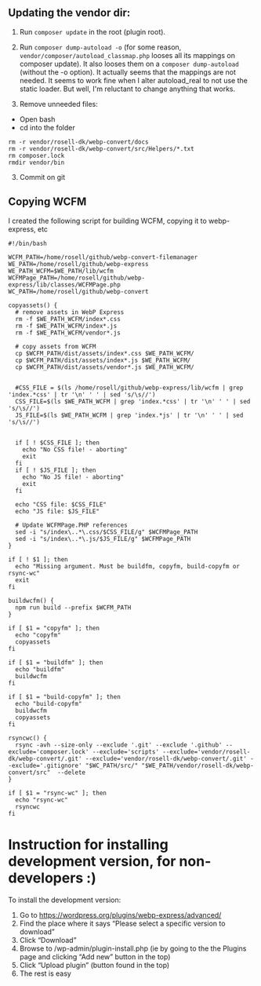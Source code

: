 ## Updating the vendor dir:

1. Run `composer update` in the root (plugin root).
2. Run `composer dump-autoload -o`
(for some reason, `vendor/composer/autoload_classmap.php` looses all its mappings on composer update). It also looses them on a `composer dump-autoload` (without the -o option).
It actually seems that the mappings are not needed. It seems to work fine when I alter autoload_real to not use the static loader. But well, I'm reluctant to change anything that works.

3. Remove unneeded files:

- Open bash
- cd into the folder

```console
rm -r vendor/rosell-dk/webp-convert/docs
rm -r vendor/rosell-dk/webp-convert/src/Helpers/*.txt
rm composer.lock
rmdir vendor/bin
```

3. Commit on git


## Copying WCFM
I created the following script for building WCFM, copying it to webp-express, etc
```
#!/bin/bash

WCFM_PATH=/home/rosell/github/webp-convert-filemanager
WE_PATH=/home/rosell/github/webp-express
WE_PATH_WCFM=$WE_PATH/lib/wcfm
WCFMPage_PATH=/home/rosell/github/webp-express/lib/classes/WCFMPage.php
WC_PATH=/home/rosell/github/webp-convert

copyassets() {
  # remove assets in WebP Express
  rm -f $WE_PATH_WCFM/index*.css
  rm -f $WE_PATH_WCFM/index*.js
  rm -f $WE_PATH_WCFM/vendor*.js

  # copy assets from WCFM
  cp $WCFM_PATH/dist/assets/index*.css $WE_PATH_WCFM/
  cp $WCFM_PATH/dist/assets/index*.js $WE_PATH_WCFM/
  cp $WCFM_PATH/dist/assets/vendor*.js $WE_PATH_WCFM/


  #CSS_FILE = $(ls /home/rosell/github/webp-express/lib/wcfm | grep 'index.*css' | tr '\n' ' ' | sed 's/\s//')
  CSS_FILE=$(ls $WE_PATH_WCFM | grep 'index.*css' | tr '\n' ' ' | sed 's/\s//')
  JS_FILE=$(ls $WE_PATH_WCFM | grep 'index.*js' | tr '\n' ' ' | sed 's/\s//')


  if [ ! $CSS_FILE ]; then
    echo "No CSS file! - aborting"
    exit
  fi
  if [ ! $JS_FILE ]; then
    echo "No JS file! - aborting"
    exit
  fi

  echo "CSS file: $CSS_FILE"
  echo "JS file: $JS_FILE"

  # Update WCFMPage.PHP references
  sed -i "s/index\..*\.css/$CSS_FILE/g" $WCFMPage_PATH
  sed -i "s/index\..*\.js/$JS_FILE/g" $WCFMPage_PATH
}

if [ ! $1 ]; then
  echo "Missing argument. Must be buildfm, copyfm, build-copyfm or rsync-wc"
  exit
fi

buildwcfm() {
  npm run build --prefix $WCFM_PATH
}

if [ $1 = "copyfm" ]; then
  echo "copyfm"
  copyassets
fi

if [ $1 = "buildfm" ]; then
  echo "buildfm"
  buildwcfm
fi

if [ $1 = "build-copyfm" ]; then
  echo "build-copyfm"
  buildwcfm
  copyassets
fi

rsyncwc() {
  rsync -avh --size-only --exclude '.git' --exclude '.github' --exclude='composer.lock' --exclude='scripts' --exclude='vendor/rosell-dk/webp-convert/.git' --exclude='vendor/rosell-dk/webp-convert/.git' --exclude='.gitignore' "$WC_PATH/src/" "$WE_PATH/vendor/rosell-dk/webp-convert/src"  --delete
}

if [ $1 = "rsync-wc" ]; then
  echo "rsync-wc"
  rsyncwc
fi
```

# Instruction for installing development version, for non-developers :)

To install the development version:
1) Go to https://wordpress.org/plugins/webp-express/advanced/
2) Find the place where it says “Please select a specific version to download”
3) Click “Download”
4) Browse to /wp-admin/plugin-install.php (ie by going to the the Plugins page and clicking “Add new” button in the top)
5) Click “Upload plugin” (button found in the top)
6) The rest is easy
